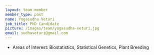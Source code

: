 ```yaml
---
layout: team-member
member_type: past
name: Yogasudha Veturi
job_title: PhD Candidate
picture: /images/team/yogasudha-veturi.jpg
email: sudhaveturi@gmail.com
---
```


- Areas of Interest: Biostatistics, Statistical Genetics, Plant Breeding
